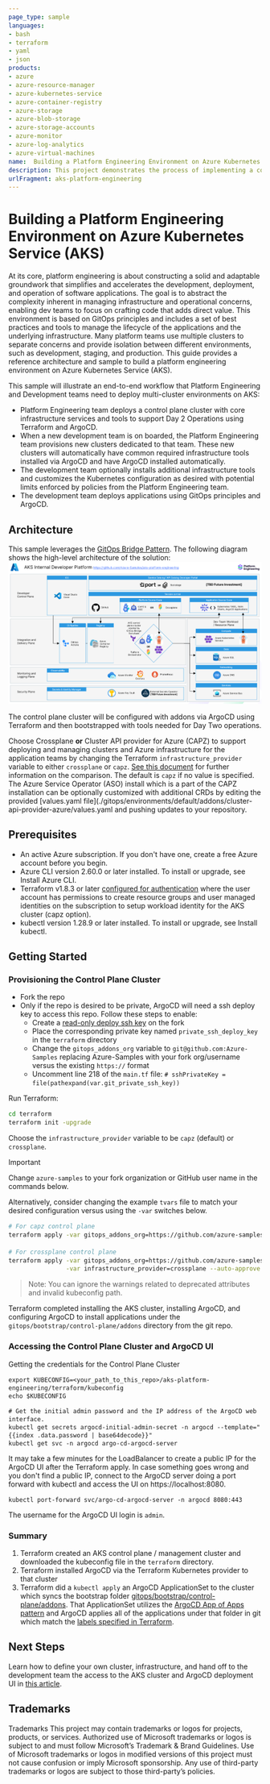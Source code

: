 ```yaml
---
page_type: sample
languages:
- bash
- terraform
- yaml
- json
products:
- azure
- azure-resource-manager
- azure-kubernetes-service
- azure-container-registry
- azure-storage
- azure-blob-storage
- azure-storage-accounts
- azure-monitor
- azure-log-analytics
- azure-virtual-machines
name:  Building a Platform Engineering Environment on Azure Kubernetes Service (AKS)
description: This project demonstrates the process of implementing a consistent and solid platform engineering strategy on the Azure platform using Azure Kubernetes Service (AKS), ArgoCD, and Crossplane or Cluster API (CAPZ).
urlFragment: aks-platform-engineering
---
```


# Building a Platform Engineering Environment on Azure Kubernetes Service (AKS)

At its core, platform engineering is about constructing a solid and adaptable groundwork that simplifies and accelerates the development, deployment, and operation of software applications.  The goal is to abstract the complexity inherent in managing infrastructure and operational concerns, enabling dev teams to focus on crafting code that adds direct value. This environment is based on GitOps principles and includes a set of best practices and tools to manage the lifecycle of the applications and the underlying infrastructure. Many platform teams use multiple clusters to separate concerns and provide isolation between different environments, such as development, staging, and production. This guide provides a reference architecture and sample to build a platform engineering environment on Azure Kubernetes Service (AKS).

This sample will illustrate an end-to-end workflow that Platform Engineering and Development teams need to deploy multi-cluster environments on AKS:

- Platform Engineering team deploys a control plane cluster with core infrastructure services and tools to support Day 2 Operations using Terraform and ArgoCD.
- When a new development team is on boarded, the Platform Engineering team provisions new clusters dedicated to that team.  These new clusters will automatically have common required infrastructure tools installed via ArgoCD and have ArgoCD installed automatically.
- The development team optionally installs additional infrastructure tools and customizes the Kubernetes configuration as desired with potential limits enforced by policies from the Platform Engineering team.
- The development team deploys applications using GitOps principles and ArgoCD.

## Architecture

This sample leverages the [GitOps Bridge Pattern](https://github.com/gitops-bridge-dev/gitops-bridge?tab=readme-ov-file).  The following diagram shows the high-level architecture of the solution:  
![Platform Engineering on AKS Architecture Diagram](./images/AKS-platform-engineering-architecture.png)

The control plane cluster will be configured with addons via ArgoCD using Terraform and then bootstrapped with tools needed for Day Two operations.  

Choose Crossplane **or** Cluster API provider for Azure (CAPZ) to support deploying and managing clusters and Azure infrastructure for the application teams by changing the Terraform `infrastructure_provider` variable to either `crossplane` or `capz`.  [See this document](./docs/capz-or-crossplane.md) for further information on the comparison.  The default is `capz` if no value is specified. The Azure Service Operator (ASO) install which is a part of the CAPZ installation can be optionally customized with additional CRDs by editing the provided [values.yaml file](./gitops/environments/default/addons/cluster-api-provider-azure/values.yaml and pushing updates to your repository.

## Prerequisites

- An active Azure subscription. If you don't have one, create a free Azure account before you begin.
- Azure CLI version 2.60.0 or later installed. To install or upgrade, see Install Azure CLI.
- Terraform v1.8.3 or later [configured for authentication](https://learn.microsoft.com/azure/developer/terraform/authenticate-to-azure?tabs=bash) where the user account has permissions to create resource groups and user managed identities on the subscription to setup workload identity for the AKS cluster (capz option).
- kubectl version 1.28.9 or later installed. To install or upgrade, see Install kubectl.

## Getting Started

### Provisioning the Control Plane Cluster

- Fork the repo
- Only if the repo is desired to be private, ArgoCD will need a ssh deploy key to access this repo. Follow these steps to enable:
  - Create a [read-only deploy ssh key](https://docs.github.com/en/authentication/connecting-to-github-with-ssh/managing-deploy-keys#deploy-keys) on the fork
  - Place the corresponding private key named `private_ssh_deploy_key` in the `terraform` directory
  - Change the `gitops_addons_org` variable to `git@github.com:Azure-Samples` replacing Azure-Samples with your fork org/username versus the existing `https://` format
  - Uncomment line 218 of the `main.tf` file: `# sshPrivateKey = file(pathexpand(var.git_private_ssh_key))`

Run Terraform:

```bash
cd terraform
terraform init -upgrade
```

Choose the `infrastructure_provider` variable to be `capz` (default) or `crossplane`.

> [!Important]
> Change `azure-samples` to your fork organization or GitHub user name in the commands below.

Alternatively, consider changing the example `tvars` file to match your desired configuration versus using the `-var` switches below.

```bash
# For capz control plane
terraform apply -var gitops_addons_org=https://github.com/azure-samples --auto-approve

# For crossplane control plane
terraform apply -var gitops_addons_org=https://github.com/azure-samples \
                -var infrastructure_provider=crossplane --auto-approve
```

> Note: You can ignore the warnings related to deprecated attributes and invalid kubeconfig path.

Terraform completed installing the AKS cluster, installing ArgoCD, and configuring ArgoCD to install applications under the `gitops/bootstrap/control-plane/addons` directory from the git repo.

### Accessing the Control Plane Cluster and ArgoCD UI

Getting the credentials for the Control Plane Cluster

```shell
export KUBECONFIG=<your_path_to_this_repo>/aks-platform-engineering/terraform/kubeconfig
echo $KUBECONFIG
```

```shell
# Get the initial admin password and the IP address of the ArgoCD web interface.
kubectl get secrets argocd-initial-admin-secret -n argocd --template="{{index .data.password | base64decode}}"
kubectl get svc -n argocd argo-cd-argocd-server
```

It may take a few minutes for the LoadBalancer to create a public IP for the ArgoCD UI after the Terraform apply. In case something goes wrong and you don't find a public IP, connect to the ArgoCD server doing a port forward with kubectl and access the UI on https://localhost:8080.

```kubectl
kubectl port-forward svc/argo-cd-argocd-server -n argocd 8080:443
```

The username for the ArgoCD UI login is `admin`.

### Summary

1. Terraform created an AKS control plane / management cluster and downloaded the kubeconfig file in the `terraform` directory.
1. Terraform installed ArgoCD via the Terraform Kubernetes provider to that cluster
1. Terraform did a `kubectl apply` an ArgoCD ApplicationSet to the cluster which syncs the bootstrap folder [gitops/bootstrap/control-plane/addons](https://github.com/Azure-Samples/aks-platform-engineering/tree/main/gitops/bootstrap/control-plane/addons). That ApplicationSet utilizes the [ArgoCD App of Apps pattern](https://argo-cd.readthedocs.io/en/stable/operator-manual/cluster-bootstrapping/#app-of-apps-pattern) and ArgoCD applies all of the applications under that folder in git which match the [labels specified in Terraform](https://github.com/Azure-Samples/aks-platform-engineering/blob/main/terraform/main.tf#L20-L38).

## Next Steps

Learn how to define your own cluster, infrastructure, and hand off to the development team the access to the AKS cluster and ArgoCD deployment UI in [this article](./docs/Onboard-New-Dev-Team.md).

## Trademarks

Trademarks This project may contain trademarks or logos for projects, products, or services. Authorized use of Microsoft trademarks or logos is subject to and must follow Microsoft’s Trademark & Brand Guidelines. Use of Microsoft trademarks or logos in modified versions of this project must not cause confusion or imply Microsoft sponsorship. Any use of third-party trademarks or logos are subject to those third-party’s policies.